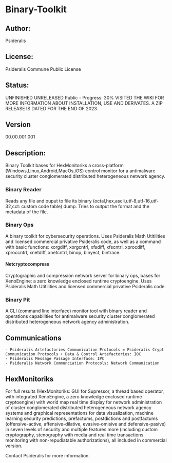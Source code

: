 # Binary-Toolkit
## Author: 
Psideralis
## License: 
Psideralis Commune Public License
## Status:
UNFINISHED UNRELEASED
Public - Progress: 30%
VISITED THE WIKI FOR MORE INFORMATION ABOUT INSTALLATION, USE AND DERIVATES. A ZIP RELEASE IS DATED FOR THE END OF 2023.

## Version
00.00.001.001
## Description:
Binary Toolkit bases for HexMonitoriks a cross-platform (Windows,Linux,Android,MacOs,iOS) control monitor for a antimalware security cluster conglomerated distributed heterogeneous network agency.

### Binary Reader
Reads any file and ouput to file its binary (octal,hex,ascii,utf-8,utf-16,utf-32,cct: custom code table) dump. Tries to output the format and the metadata of the file.

### Binary Ops
A binary toolkit for cybersecurity operations. Uses Psideralis Math Utitilities and licensed commercial privative Psideralis code, as well as a command with basic functions: xorgdiff, xorgcntrl, xfsdiff, xfscntrl, xprocdiff, xproccntrl, xnetdiff, xnetcntrl, binop, binyect, bintrace.

#### Netcryptocompress
Cryptographic and compression network server for binary ops, bases for XenoEngine: a zero knowledge enclosed runtime cryptoengine. Uses Psideralis Math Utitilities and licensed commercial privative Psideralis code.

### Binary Pit
A CLI (command line interface) monitor tool with binary reader and operations capabilities for antimalware security cluster conglomerated distributed heterogeneous network agency administration.

## Communications

    - Psideralis Artefactories Communication Protocols = Psideralis Crypt Communication Protocols + Data & Control Artefactories: IOC
    - Psideralis Message Passage Interface: IPC
    - Psideralis Network Communciation Protocols: Network Communication

## HexMonitoriks

For full results (HexMonitoriks: GUI for Supressor, a thread based operator, with integrated XenoEngine, a zero knowledge enclosed runtime cryptoengine) with world map real time display for network administration of cluster conglomerated distributed heterogeneous network agency systems and graphical representations for data visualization, machine learning security predictions, prefactums, postdictions and postfactums (offensive-active, affensive-dilative, evasive-omisive and defensive-pasive) in seven levels of security and multiple features more (including custom cryptography, stenography with media and real time transactions monitoring with non-repudiatable authorizations), all included in commercial version. 

Contact Psideralis for more information.
